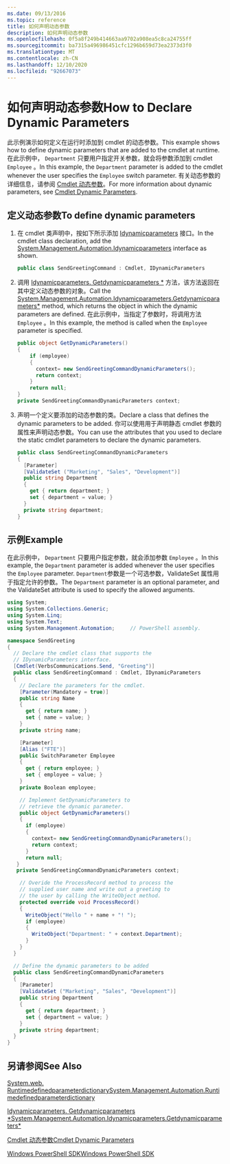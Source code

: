 ```yaml
---
ms.date: 09/13/2016
ms.topic: reference
title: 如何声明动态参数
description: 如何声明动态参数
ms.openlocfilehash: 0f5a8f249b414663aa9702a908ea5c8ca24755ff
ms.sourcegitcommit: ba7315a496986451cfc1296b659d73ea2373d3f0
ms.translationtype: MT
ms.contentlocale: zh-CN
ms.lasthandoff: 12/10/2020
ms.locfileid: "92667073"
---
```

# <a name="how-to-declare-dynamic-parameters"></a><span data-ttu-id="bd886-103">如何声明动态参数</span><span class="sxs-lookup"><span data-stu-id="bd886-103">How to Declare Dynamic Parameters</span></span>

<span data-ttu-id="bd886-104">此示例演示如何定义在运行时添加到 cmdlet 的动态参数。</span><span class="sxs-lookup"><span data-stu-id="bd886-104">This example shows how to define dynamic parameters that are added to the cmdlet at runtime.</span></span> <span data-ttu-id="bd886-105">在此示例中， `Department` 只要用户指定开关参数，就会将参数添加到 cmdlet `Employee` 。</span><span class="sxs-lookup"><span data-stu-id="bd886-105">In this example, the `Department` parameter is added to the cmdlet whenever the user specifies the `Employee` switch parameter.</span></span> <span data-ttu-id="bd886-106">有关动态参数的详细信息，请参阅 [Cmdlet 动态参数](./cmdlet-dynamic-parameters.md)。</span><span class="sxs-lookup"><span data-stu-id="bd886-106">For more information about dynamic parameters, see [Cmdlet Dynamic Parameters](./cmdlet-dynamic-parameters.md).</span></span>

## <a name="to-define-dynamic-parameters"></a><span data-ttu-id="bd886-107">定义动态参数</span><span class="sxs-lookup"><span data-stu-id="bd886-107">To define dynamic parameters</span></span>

1. <span data-ttu-id="bd886-108">在 cmdlet 类声明中，按如下所示添加 [Idynamicparameters](/dotnet/api/System.Management.Automation.IDynamicParameters) 接口。</span><span class="sxs-lookup"><span data-stu-id="bd886-108">In the cmdlet class declaration, add the [System.Management.Automation.Idynamicparameters](/dotnet/api/System.Management.Automation.IDynamicParameters) interface as shown.</span></span>

   ```csharp
   public class SendGreetingCommand : Cmdlet, IDynamicParameters
   ```

2. <span data-ttu-id="bd886-109">调用 [Idynamicparameters. Getdynamicparameters \*](/dotnet/api/System.Management.Automation.IDynamicParameters.GetDynamicParameters) 方法，该方法返回在其中定义动态参数的对象。</span><span class="sxs-lookup"><span data-stu-id="bd886-109">Call the [System.Management.Automation.Idynamicparameters.Getdynamicparameters\*](/dotnet/api/System.Management.Automation.IDynamicParameters.GetDynamicParameters) method, which returns the object in which the dynamic parameters are defined.</span></span> <span data-ttu-id="bd886-110">在此示例中，当指定了参数时，将调用方法 `Employee` 。</span><span class="sxs-lookup"><span data-stu-id="bd886-110">In this example, the method is called when the `Employee` parameter is specified.</span></span>

   ```csharp
   public object GetDynamicParameters()
   {
       if (employee)
       {
         context= new SendGreetingCommandDynamicParameters();
         return context;
       }
       return null;
   }
   private SendGreetingCommandDynamicParameters context;
   ```

3. <span data-ttu-id="bd886-111">声明一个定义要添加的动态参数的类。</span><span class="sxs-lookup"><span data-stu-id="bd886-111">Declare a class that defines the dynamic parameters to be added.</span></span> <span data-ttu-id="bd886-112">你可以使用用于声明静态 cmdlet 参数的属性来声明动态参数。</span><span class="sxs-lookup"><span data-stu-id="bd886-112">You can use the attributes that you used to declare the static cmdlet parameters to declare the dynamic parameters.</span></span>

   ```csharp
   public class SendGreetingCommandDynamicParameters
   {
     [Parameter]
     [ValidateSet ("Marketing", "Sales", "Development")]
     public string Department
     {
       get { return department; }
       set { department = value; }
     }
     private string department;
   }
   ```

## <a name="example"></a><span data-ttu-id="bd886-113">示例</span><span class="sxs-lookup"><span data-stu-id="bd886-113">Example</span></span>

<span data-ttu-id="bd886-114">在此示例中， `Department` 只要用户指定参数，就会添加参数 `Employee` 。</span><span class="sxs-lookup"><span data-stu-id="bd886-114">In this example, the `Department` parameter is added whenever the user specifies the `Employee` parameter.</span></span> <span data-ttu-id="bd886-115">`Department`参数是一个可选参数，ValidateSet 属性用于指定允许的参数。</span><span class="sxs-lookup"><span data-stu-id="bd886-115">The `Department` parameter is an optional parameter, and the ValidateSet attribute is used to specify the allowed arguments.</span></span>

```csharp
using System;
using System.Collections.Generic;
using System.Linq;
using System.Text;
using System.Management.Automation;     // PowerShell assembly.

namespace SendGreeting
{
  // Declare the cmdlet class that supports the
  // IDynamicParameters interface.
  [Cmdlet(VerbsCommunications.Send, "Greeting")]
  public class SendGreetingCommand : Cmdlet, IDynamicParameters
  {
    // Declare the parameters for the cmdlet.
    [Parameter(Mandatory = true)]
    public string Name
    {
      get { return name; }
      set { name = value; }
    }
    private string name;

    [Parameter]
    [Alias ("FTE")]
    public SwitchParameter Employee
    {
      get { return employee; }
      set { employee = value; }
    }
    private Boolean employee;

    // Implement GetDynamicParameters to
    // retrieve the dynamic parameter.
    public object GetDynamicParameters()
    {
      if (employee)
      {
        context= new SendGreetingCommandDynamicParameters();
        return context;
      }
      return null;
   }
   private SendGreetingCommandDynamicParameters context;

    // Overide the ProcessRecord method to process the
    // supplied user name and write out a greeting to
    // the user by calling the WriteObject method.
    protected override void ProcessRecord()
    {
      WriteObject("Hello " + name + "! ");
      if (employee)
      {
        WriteObject("Department: " + context.Department);
      }
    }
  }

  // Define the dynamic parameters to be added
  public class SendGreetingCommandDynamicParameters
  {
    [Parameter]
    [ValidateSet ("Marketing", "Sales", "Development")]
    public string Department
    {
      get { return department; }
      set { department = value; }
    }
    private string department;
  }
}
```

## <a name="see-also"></a><span data-ttu-id="bd886-116">另请参阅</span><span class="sxs-lookup"><span data-stu-id="bd886-116">See Also</span></span>

[<span data-ttu-id="bd886-117">System.web. Runtimedefinedparameterdictionary</span><span class="sxs-lookup"><span data-stu-id="bd886-117">System.Management.Automation.Runtimedefinedparameterdictionary</span></span>](/dotnet/api/System.Management.Automation.RuntimeDefinedParameterDictionary)

[<span data-ttu-id="bd886-118">Idynamicparameters. Getdynamicparameters \*</span><span class="sxs-lookup"><span data-stu-id="bd886-118">System.Management.Automation.Idynamicparameters.Getdynamicparameters\*</span></span>](/dotnet/api/System.Management.Automation.IDynamicParameters.GetDynamicParameters)

[<span data-ttu-id="bd886-119">Cmdlet 动态参数</span><span class="sxs-lookup"><span data-stu-id="bd886-119">Cmdlet Dynamic Parameters</span></span>](./cmdlet-dynamic-parameters.md)

[<span data-ttu-id="bd886-120">Windows PowerShell SDK</span><span class="sxs-lookup"><span data-stu-id="bd886-120">Windows PowerShell SDK</span></span>](../windows-powershell-reference.md)
